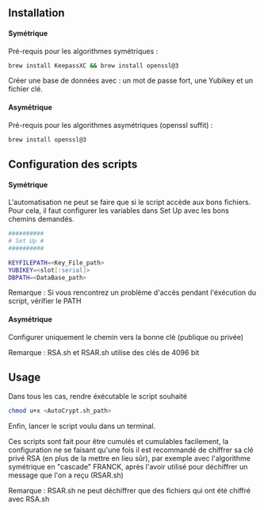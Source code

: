 ## Installation

#### Symétrique
Pré-requis pour les algorithmes symétriques :

```zsh
brew install KeepassXC && brew install openssl@3 
```
Créer une base de données avec : un mot de passe fort, une Yubikey et un fichier clé.

#### Asymétrique
Pré-requis pour les algorithmes asymétriques (openssl suffit) :

```zsh
brew install openssl@3 
```
## Configuration des scripts

#### Symétrique
L'automatisation ne peut se faire que si le script accède aux bons fichiers. Pour cela, il 
faut configurer les variables dans Set Up avec les bons chemins demandés.

```zsh
##########
# Set Up #
##########

KEYFILEPATH=<Key_File_path>
YUBIKEY=<slot[:serial]>
DBPATH=<DataBase_path>
```
Remarque : Si vous rencontrez un problème d'accès pendant l'éxécution du script, vérifier le PATH

#### Asymétrique 

Configurer uniquement le chemin vers la bonne clé (publique ou privée)

Remarque : RSA.sh et RSAR.sh utilise des clés de 4096 bit

## Usage

Dans tous les cas, rendre éxécutable le script souhaité
```zsh
chmod u+x <AutoCrypt.sh_path>
``` 

Enfin, lancer le script voulu dans un terminal.

Ces scripts sont fait pour être cumulés et cumulables facilement, la configuration ne se faisant qu'une fois il est recommandé de chiffrer sa clé privé RSA (en plus de la mettre en lieu sûr), par exemple avec l'algorithme symétrique en "cascade" FRANCK, après l'avoir utilisé pour déchiffrer un message que l'on a reçu (RSAR.sh)

Remarque : RSAR.sh ne peut déchiffrer que des fichiers qui ont été chiffré avec RSA.sh

